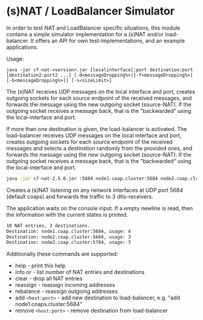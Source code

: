 # (s)NAT / LoadBalancer Simulator

In order to test NAT and LoadBalancer specific situations, this module contains a simple simulator implementation for a (s)NAT and/or load-balancer. It offers an API for own test-implementations, and an example applications.

Usage:

```shell
java -jar cf-nat-<version>.jar [localinterface]:port destination:port [destination2:port2 ...] [-d<messageDropping%>|[-f<messageDropping%>][-b<messageDropping%>]] [-s<sizeLimit>]
```

The (s)NAT receives UDP messages on the local interface and port, creates outgoing sockets for each source endpoint of the received messages, and forwards the message using the new outgoing socket (source-NAT). If the outgoing socket receives a message back, that is the "backwarded" using the local-interface and port.

If more than one destination is given, the load-balancer is activated.
The load-balancer receives UDP messages on the local interface and port, creates outgoing sockets for each source endpoint of the received messages and selects a destination randomly from the provided ones, and forwards the message using the new outgoing socket (source-NAT). If the outgoing socket receives a message back, that is the "backwarded" using the local-interface and port.

```sh
java -jar cf-nat-2.5.0.jar :5684 node1.coap.cluster:5684 node2.coap.cluster:5684 node2.coap.cluster:5784
```

Creates a (s)NAT listening on any network interfaces at UDP port 5684 (default coaps) and forwards the traffic to 3 dtls-receivers.

The application waits on the console input. If a empty newline is read, then the information with the current states is printed.

```sh
10 NAT entries, 3 destinations.
Destination: node1.coap.cluster:5684, usage: 4
Destination: node2.coap.cluster:5684, usage: 3
Destination: node2.coap.cluster:5784, usage: 3
```

Additionally these commands are supported:

- help - print this help
- info or <empty line> - list number of NAT entries and destinations
- clear - drop all NAT entries
- reassign - reassign incoming addresses
- rebalance - reassign outgoing addresses
- add ``<host:port>`` - add new destination to load-balancer, e.g. "add node1.coaps.cluster:5684"
- remove ``<host:port>`` - remove destination from load-balancer
